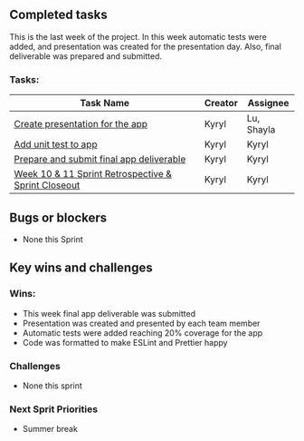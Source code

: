 ## Completed tasks

This is the last week of the project. In this week automatic tests were added, and presentation was created for the presentation day. Also, final deliverable was prepared and submitted.
### Tasks:
| Task Name                                                                                                         | Creator | Assignee   |
| ----------------------------------------------------------------------------------------------------------------- | ------- | ---------- |
| [Create presentation for the app](https://github.com/karilaa-dev/dev272-finalProject/issues/50)                   | Kyryl   | Lu, Shayla |
| [Add unit test to app](https://github.com/karilaa-dev/dev272-finalProject/issues/35)                              | Kyryl   | Kyryl      |
| [Prepare and submit final app deliverable](https://github.com/karilaa-dev/dev272-finalProject/issues/54)          | Kyryl   | Kyryl      |
| [Week 10 & 11 Sprint Retrospective & Sprint Closeout](https://github.com/karilaa-dev/dev272-finalProject/pull/55) | Kyryl   | Kyryl      |
## Bugs or blockers
- None this Sprint
## Key wins and challenges
### Wins:
- This week final app deliverable was submitted
- Presentation was created and presented by each team member
- Automatic tests were added reaching 20% coverage for the app
- Code was formatted to make ESLint and Prettier happy
### Challenges
- None this sprint
### Next Sprit Priorities
- Summer break